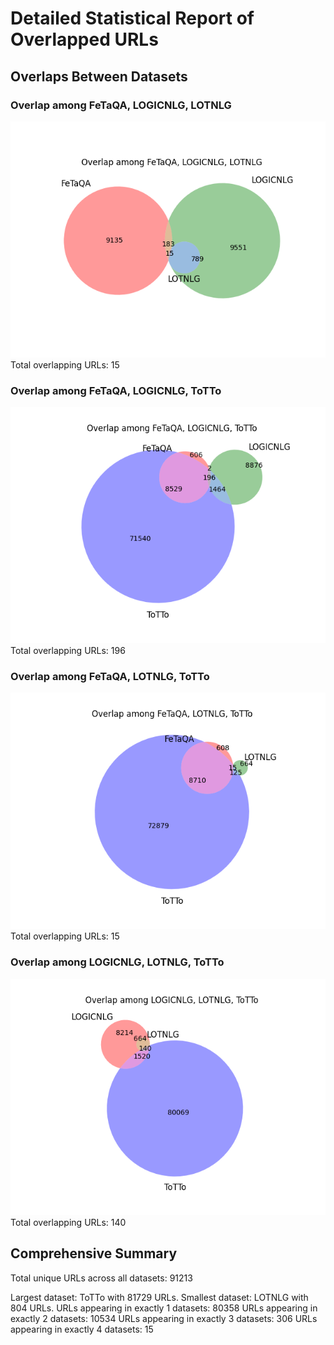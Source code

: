 # Detailed Statistical Report of Overlapped URLs

## Overlaps Between Datasets

### Overlap among FeTaQA, LOGICNLG, LOTNLG
![Venn Diagram](venn_0_1_2.png)
Total overlapping URLs: 15

### Overlap among FeTaQA, LOGICNLG, ToTTo
![Venn Diagram](venn_0_1_3.png)
Total overlapping URLs: 196

### Overlap among FeTaQA, LOTNLG, ToTTo
![Venn Diagram](venn_0_2_3.png)
Total overlapping URLs: 15

### Overlap among LOGICNLG, LOTNLG, ToTTo
![Venn Diagram](venn_1_2_3.png)
Total overlapping URLs: 140

## Comprehensive Summary

Total unique URLs across all datasets: 91213

Largest dataset: ToTTo with 81729 URLs.
Smallest dataset: LOTNLG with 804 URLs.
URLs appearing in exactly 1 datasets: 80358
URLs appearing in exactly 2 datasets: 10534
URLs appearing in exactly 3 datasets: 306
URLs appearing in exactly 4 datasets: 15
